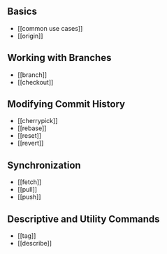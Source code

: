 ## Basics
- [[common use cases]]
- [[origin]]

## Working with Branches
- [[branch]]
- [[checkout]]

## Modifying Commit History
- [[cherrypick]]
- [[rebase]]
- [[reset]]
- [[revert]]

## Synchronization
- [[fetch]]
- [[pull]]
- [[push]]

## Descriptive and Utility Commands
- [[tag]]
- [[describe]]